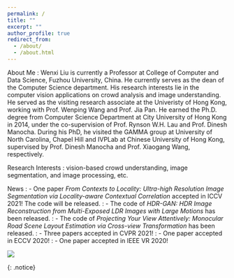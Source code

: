 ```yaml
---
permalink: /
title: ""
excerpt: ""
author_profile: true
redirect_from: 
  - /about/
  - /about.html
---
```



About Me
:   Wenxi Liu is currently a Professor at College of Computer and Data Science, Fuzhou University, China. He currently serves as the dean of the Computer Science department. His research interests lie in the computer vision applications on crowd analysis and image understanding. He served as the visiting research associate at the Univeristy of Hong Kong, working with Prof. Wenping Wang and Prof. Jia Pan. He earned the Ph.D. degree from Computer Science Department at City University of Hong Kong in 2014, under the co-supervision of Prof. Rynson W.H. Lau and Prof. Dinesh Manocha. During his PhD, he visited the GAMMA group at University of North Carolina, Chapel Hill and IVPLab at Chinese University of Hong Kong, supervised by Prof. Dinesh Manocha and Prof. Xiaogang Wang, respectively.

Research Interests
:   vision-based crowd understanding, image segmentation, and image processing, etc.

News
:   - One paper *From Contexts to Locality: Ultra-high Resolution Image Segmentation via Locality-aware Contextual Correlation* accepted in ICCV 2021! The code will be released. 
:   - The code of *HDR-GAN: HDR Image Reconstruction from Multi-Exposed LDR Images with Large Motions* has been released.
:   - The code of *Projecting Your View Attentively: Monocular Road Scene Layout Estimation via Cross-view Transformation* has been released.
:   - Three papers accepted in CVPR 2021! 
:   - One paper accepted in ECCV 2020! 
:   - One paper accepted in IEEE VR 2020!

<img src='/images/research_sum.jpg'>



{: .notice}

